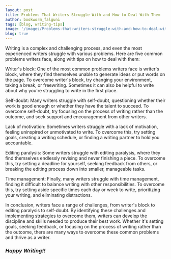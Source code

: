 ```yaml
---
layout: post
title: Problems That Writers Struggle With and How to Deal With Them
author: bookworm_falguni
tags: [blog, writing-tips]
image: '/images/Problems-that-writers-struggle-with-and-how-to-deal-with-them.png'
blog: true
---
```

Writing is a complex and challenging process, and even the most experienced writers struggle with various problems. Here are five common problems writers face, along with tips on how to deal with them:

Writer's block: One of the most common problems writers face is writer's block, where they find themselves unable to generate ideas or put words on the page. To overcome writer's block, try changing your environment, taking a break, or freewriting. Sometimes it can also be helpful to write about why you're struggling to write in the first place.

Self-doubt: Many writers struggle with self-doubt, questioning whether their work is good enough or whether they have the talent to succeed. To overcome self-doubt, try focusing on the process of writing rather than the outcome, and seek support and encouragement from other writers.

Lack of motivation: Sometimes writers struggle with a lack of motivation, feeling uninspired or unmotivated to write. To overcome this, try setting goals, creating a writing schedule, or finding a writing partner to hold you accountable.

Editing paralysis: Some writers struggle with editing paralysis, where they find themselves endlessly revising and never finishing a piece. To overcome this, try setting a deadline for yourself, seeking feedback from others, or breaking the editing process down into smaller, manageable tasks.

Time management: Finally, many writers struggle with time management, finding it difficult to balance writing with other responsibilities. To overcome this, try setting aside specific times each day or week to write, prioritizing your writing, and eliminating distractions.

In conclusion, writers face a range of challenges, from writer's block to editing paralysis to self-doubt. By identifying these challenges and implementing strategies to overcome them, writers can develop the discipline and skills needed to produce their best work. Whether it's setting goals, seeking feedback, or focusing on the process of writing rather than the outcome, there are many ways to overcome these common problems and thrive as a writer.

### ***Happy Writing!!***

